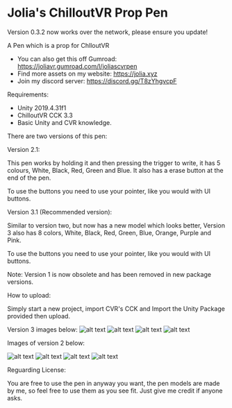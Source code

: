 # Jolia's ChilloutVR Prop Pen
Version 0.3.2 now works over the network, please ensure you update!

A Pen which is a prop for ChlloutVR

- You can also get this off Gumroad: https://joliavr.gumroad.com/l/joliascvrpen
- Find more assets on my website: https://jolia.xyz
- Join my discord server: https://discord.gg/T8zYhgvcpF

Requirements:
- Unity 2019.4.31f1
- ChilloutVR CCK 3.3
- Basic Unity and CVR knowledge.

There are two versions of this pen:

Version 2.1:

This pen works by holding it and then pressing the trigger to write, it has 5 colours, White, Black, Red, Green and Blue. It also has a erase button at the end of the pen. 

To use the buttons you need to use your pointer, like you would with UI buttons.

Version 3.1 (Recommended version):

Similar to version two, but now has a new model which looks better, Version 3 also has 8 colors, White, Black, Red, Green, Blue, Orange, Purple and Pink. 

To use the buttons you need to use your pointer, like you would with UI buttons.

Note: Version 1 is now obsolete and has been removed in new package versions.

How to upload:

Simply start a new project, import CVR's CCK and Import the Unity Package provided then upload. 

Version 3 images below:
![alt text](https://cloud.jolia.xyz/s/GP5kdn4LEeMWpg4/download/ChilloutVR-2022-08-10_12-24-35.png)
![alt text](https://cloud.jolia.xyz/s/L24SNzXPtSoYxGY/download/ChilloutVR-2022-08-10_12-24-46.png)
![alt text](https://cloud.jolia.xyz/s/ZDneKAx8JA56K6E/download/ChilloutVR-2022-08-10_12-25-39.png)
![alt text](https://cloud.jolia.xyz/s/EQoFcoS9NdT8PjM/download/ChilloutVR-2022-08-10_12-25-59.png)


Images of version 2 below:

![alt text](https://i.imgur.com/RFIZcSF.png)
![alt text](https://i.imgur.com/oLyzmUb.png)
![alt text](https://i.imgur.com/X1rLAj4.png)
![alt text](https://i.imgur.com/HbcZiFf.png)

Reguarding License:

You are free to use the pen in anyway you want, the pen models are made by me, so feel free to use them as you see fit. Just give me credit if anyone asks.
